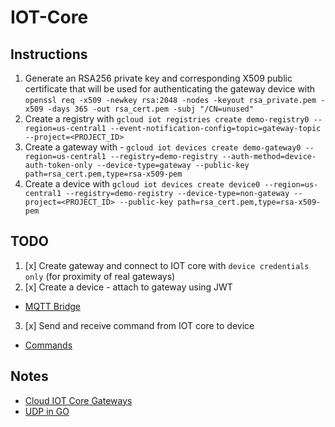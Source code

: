 # IOT-Core

## Instructions
1. Generate an RSA256 private key and corresponding X509 public certificate that will be used for authenticating the gateway device with `openssl req -x509 -newkey rsa:2048 -nodes -keyout rsa_private.pem -x509 -days 365 -out rsa_cert.pem -subj "/CN=unused"`
2. Create a registry with `gcloud iot registries create demo-registry0 --region=us-central1 --event-notification-config=topic=gateway-topic --project=<PROJECT_ID>`
3. Create a gateway with - `gcloud iot devices create demo-gateway0 --region=us-central1 --registry=demo-registry --auth-method=device-auth-token-only --device-type=gateway --public-key path=rsa_cert.pem,type=rsa-x509-pem`
4. Create a device with `gcloud iot devices create device0 --region=us-central1 --registry=demo-registry --device-type=non-gateway --project=<PROJECT_ID> --public-key path=rsa_cert.pem,type=rsa-x509-pem`

## TODO
1. [x] Create gateway  and connect to IOT core with `device credentials only` (for proximity of real gateways)
2. [x] Create a device - attach to gateway using JWT
 - [MQTT Bridge](https://cloud.google.com/iot/docs/how-tos/gateways/mqtt-bridge)
3. [x] Send and receive command from IOT core to device
 - [Commands](https://cloud.google.com/iot/docs/how-tos/commands)

## Notes
- [Cloud IOT Core Gateways](https://codelabs.developers.google.com/codelabs/cloud-iot-core-gateways/index.html#0)
- [UDP in GO](https://jameshfisher.com/2016/11/17/udp-in-go/)
